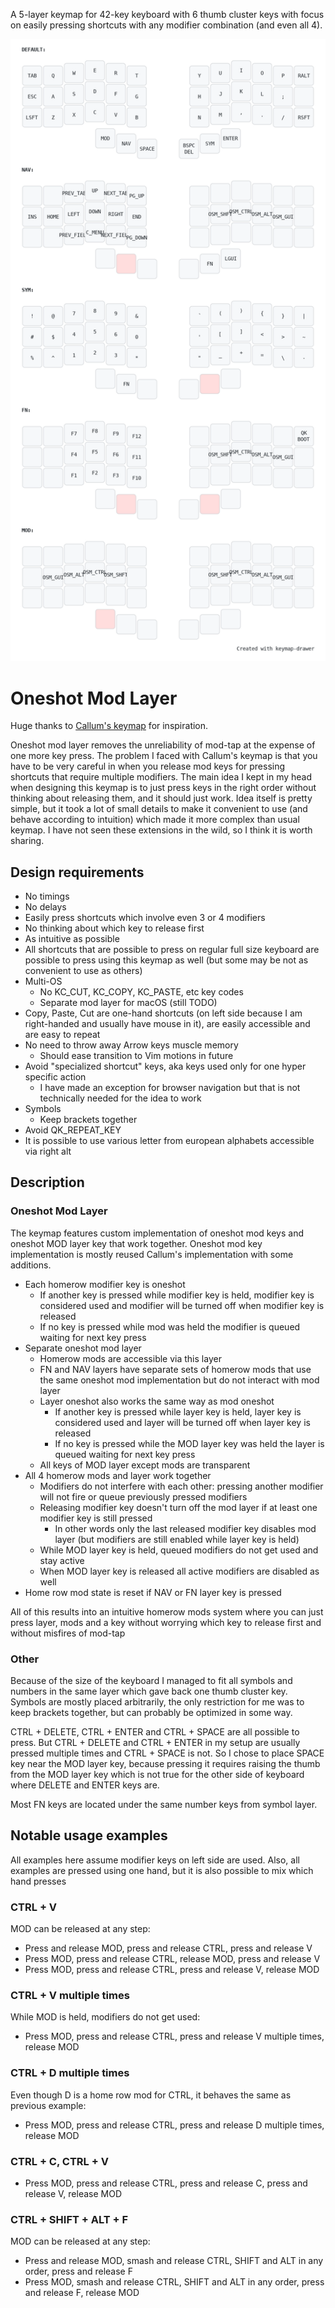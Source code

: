 A 5-layer keymap for 42-key keyboard with 6 thumb cluster keys with focus on easily pressing shortcuts with any modifier combination (and even all 4).

![keymap](rendered_keymap.png)

# Oneshot Mod Layer
Huge thanks to [Callum's keymap](https://github.com/callum-oakley/qmk_firmware/tree/master/users/callum) for inspiration.

Oneshot mod layer removes the unreliability of mod-tap at the expense of one more key press.
The problem I faced with Callum's keymap is that you have to be very careful in when you release mod keys for pressing shortcuts that require multiple modifiers.
The main idea I kept in my head when designing this keymap is to just press keys in the right order without thinking about releasing them, and it should just work.
Idea itself is pretty simple, but it took a lot of small details to make it convenient to use (and behave according to intuition) which made it more complex than usual keymap.
I have not seen these extensions in the wild, so I think it is worth sharing.

## Design requirements
- No timings
- No delays
- Easily press shortcuts which involve even 3 or 4 modifiers
- No thinking about which key to release first
- As intuitive as possible
- All shortcuts that are possible to press on regular full size keyboard are possible to press using this keymap as well (but some may be not as convenient to use as others)
- Multi-OS
  - No KC_CUT, KC_COPY, KC_PASTE, etc key codes
  - Separate mod layer for macOS (still TODO)
- Copy, Paste, Cut are one-hand shortcuts (on left side because I am right-handed and usually have mouse in it), are easily accessible and are easy to repeat
- No need to throw away Arrow keys muscle memory
  - Should ease transition to Vim motions in future
- Avoid "specialized shortcut" keys, aka keys used only for one hyper specific action
  - I have made an exception for browser navigation but that is not technically needed for the idea to work
- Symbols
  - Keep brackets together
- Avoid QK_REPEAT_KEY
- It is possible to use various letter from european alphabets accessible via right alt

## Description

### Oneshot Mod Layer

The keymap features custom implementation of oneshot mod keys and oneshot MOD layer key that work together.
Oneshot mod key implementation is mostly reused Callum's implementation with some additions.

- Each homerow modifier key is oneshot
  - If another key is pressed while modifier key is held, modifier key is considered used and modifier will be turned off when modifier key is released
  - If no key is pressed while mod was held the modifier is queued waiting for next key press
- Separate oneshot mod layer
  - Homerow mods are accessible via this layer
  - FN and NAV layers have separate sets of homerow mods that use the same oneshot mod implementation but do not interact with mod layer
  - Layer oneshot also works the same way as mod oneshot
    - If another key is pressed while layer key is held, layer key is considered used and layer will be turned off when layer key is released
    - If no key is pressed while the MOD layer key was held the layer is queued waiting for next key press
  - All keys of MOD layer except mods are transparent
- All 4 homerow mods and layer work together
  - Modifiers do not interfere with each other: pressing another modifier will not fire or queue previously pressed modifiers
  - Releasing modifier key doesn't turn off the mod layer if at least one modifier key is still pressed
    - In other words only the last released modifier key disables mod layer (but modifiers are still enabled while layer key is held)
  - While MOD layer key is held, queued modifiers do not get used and stay active
  - When MOD layer key is released all active modifiers are disabled as well
- Home row mod state is reset if NAV or FN layer key is pressed

All of this results into an intuitive homerow mods system where you can just press layer,
mods and a key without worrying which key to release first and without misfires of mod-tap 

### Other

Because of the size of the keyboard I managed to fit all symbols and numbers in the same layer which gave back one thumb cluster key.
Symbols are mostly placed arbitrarily, the only restriction for me was to keep brackets together, but can probably be optimized in some way.

CTRL + DELETE, CTRL + ENTER and CTRL + SPACE are all possible to press.
But CTRL + DELETE and CTRL + ENTER in my setup are usually pressed multiple times and CTRL + SPACE is not.
So I chose to place SPACE key near the MOD layer key, because pressing it requires raising the thumb from the MOD layer key
which is not true for the other side of keyboard where DELETE and ENTER keys are.

Most FN keys are located under the same number keys from symbol layer.

## Notable usage examples

All examples here assume modifier keys on left side are used.
Also, all examples are pressed using one hand, but it is also possible to mix which hand presses

### CTRL + V
MOD can be released at any step:
- Press and release MOD, press and release CTRL, press and release V
- Press MOD, press and release CTRL, release MOD, press and release V
- Press MOD, press and release CTRL, press and release V, release MOD

### CTRL + V multiple times
While MOD is held, modifiers do not get used:
- Press MOD, press and release CTRL, press and release V multiple times, release MOD

### CTRL + D multiple times
Even though D is a home row mod for CTRL, it behaves the same as previous example:
- Press MOD, press and release CTRL, press and release D multiple times, release MOD

### CTRL + C, CTRL + V
- Press MOD, press and release CTRL, press and release C, press and release V, release MOD

### CTRL + SHIFT + ALT + F
MOD can be released at any step:
- Press and release MOD, smash and release CTRL, SHIFT and ALT in any order, press and release F
- Press MOD, smash and release CTRL, SHIFT and ALT in any order, press and release F, release MOD
